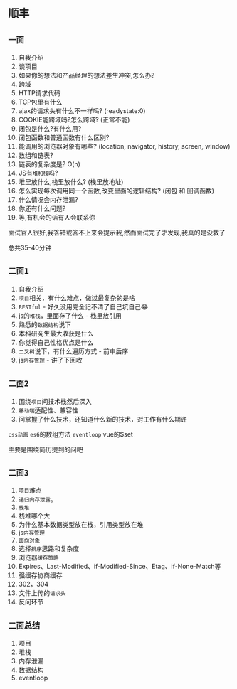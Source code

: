 # `顺丰`

## `一面`

1. 自我介绍
2. 谈项目
3. 如果你的想法和产品经理的想法差生冲突,怎么办?
4. 跨域
5. HTTP请求代码
6. TCP包里有什么
7. ajax的请求头有什么不一样吗? (readystate:0)
8. COOKIE能跨域吗?怎么跨域? (正常不能)
9. 闭包是什么?有什么用?
10. 闭包函数和普通函数有什么区别?
11. 能调用的浏览器对象有哪些? (location, navigator, history, screen, window)
12. 数组和链表?
13. 链表的复杂度是? O(n)
14. JS有`堆和栈`吗?
15. 堆里放什么,栈里放什么? (栈里放地址)
16. 怎么实现每次调用同一个函数,改变里面的逻辑结构? (闭包 和 回调函数)
17. 什么情况会内存泄漏?
18. 你还有什么问题?
19. 等,有机会的话有人会联系你

面试官人很好,我答错或答不上来会提示我,然而面试完了才发现,我真的是没救了

总共35-40分钟

## `二面1`

1. 自我介绍
2. `项目`相关，有什么难点，做过最复杂的是啥
3. `RESTful` - 好久没用完全记不清了自己坑自己😂
4. js的`堆栈`，里面存了什么 - 栈里放引用
5. 熟悉的`数据结构`说下
6. 本科研究生最大收获是什么
7. 你觉得自己性格优点是什么
8. `二叉树`说下，有什么遍历方式 - 前中后序
9. js`内存管理` - 讲了下回收

## `二面2`

1. 围绕`项目`问技术栈然后深入
2. `移动端`适配性、兼容性
3. 问掌握了什么技术，还知道什么新的技术，对工作有什么期许

`css动画`
`es6`的数组方法
`eventloop`
vue的$set

主要是围绕简历提到的问吧

## `二面3`

1. `项目`难点
2. `递归内存泄露`。
3. `栈堆`
4. 栈堆哪个大
5. 为什么基本数据类型放在栈，引用类型放在堆
6. js`内存管理`
7. `面向对象`
8. 选择`排序`思路和复杂度
9. 浏览器`缓存策略`
10. Expires、Last-Modified、if-Modified-Since、Etag、if-None-Match等
11. 强缓存协商缓存
12. 302，304
13. 文件上传的`请求头`
14. 反问环节

## `二面总结`

1. 项目
2. 堆栈
3. 内存泄漏
4. 数据结构
5. eventloop
